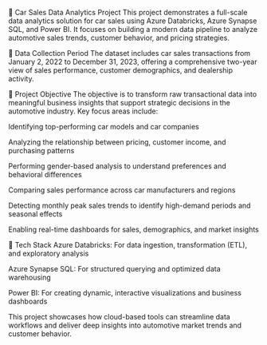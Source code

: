🚗 Car Sales Data Analytics Project
This project demonstrates a full-scale data analytics solution for car sales using Azure Databricks, Azure Synapse SQL, and Power BI. It focuses on building a modern data pipeline to analyze automotive sales trends, customer behavior, and pricing strategies.

📅 Data Collection Period
The dataset includes car sales transactions from January 2, 2022 to December 31, 2023, offering a comprehensive two-year view of sales performance, customer demographics, and dealership activity.

🎯 Project Objective
The objective is to transform raw transactional data into meaningful business insights that support strategic decisions in the automotive industry. Key focus areas include:

Identifying top-performing car models and car companies

Analyzing the relationship between pricing, customer income, and purchasing patterns

Performing gender-based analysis to understand preferences and behavioral differences

Comparing sales performance across car manufacturers and regions

Detecting monthly peak sales trends to identify high-demand periods and seasonal effects

Enabling real-time dashboards for sales, demographics, and market insights

🧰 Tech Stack
Azure Databricks: For data ingestion, transformation (ETL), and exploratory analysis

Azure Synapse SQL: For structured querying and optimized data warehousing

Power BI: For creating dynamic, interactive visualizations and business dashboards

This project showcases how cloud-based tools can streamline data workflows and deliver deep insights into automotive market trends and customer behavior.


